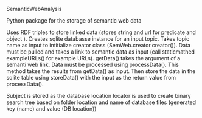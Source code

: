 SemanticWebAnalysis

Python package for the storage of semantic web data

Uses RDF triples to store linked data (stores string and url for  predicate and object ). Creates sqlite databasse instance for an input topic.
Takes topic name as input to intitialize creator class (SemWeb.creator.creator()).
Data must be pulled and takes a link to semantic data as input (call staticmathed exampleURLs() for example URLs).
getData() takes the argument of a semanti web link.
Data must be processed using processData(). 
This method takes the results from getData() as input.
Then store the data in the sqlite table using storeData() with the input as the return value from processData().


Subject is stored as the database location
locator is used to create binary search tree based on folder location and name of database files (generated key (name) and value (DB location))

